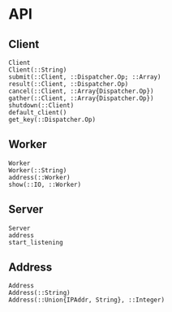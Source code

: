 # API

## Client

```@docs
Client
Client(::String)
submit(::Client, ::Dispatcher.Op; ::Array)
result(::Client, ::Dispatcher.Op)
cancel(::Client, ::Array{Dispatcher.Op})
gather(::Client, ::Array{Dispatcher.Op})
shutdown(::Client)
default_client()
get_key(::Dispatcher.Op)
```

## Worker

```@docs
Worker
Worker(::String)
address(::Worker)
show(::IO, ::Worker)
```

## Server

```@docs
Server
address
start_listening
```

## Address

```@docs
Address
Address(::String)
Address(::Union{IPAddr, String}, ::Integer)
```
